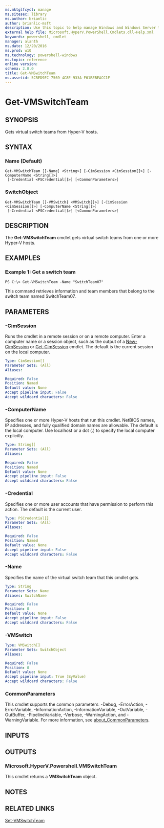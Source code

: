 ```yaml
---
ms.mktglfcycl: manage
ms.sitesec: library
ms.author: brianlic
author: brianlic-msft
description: Use this topic to help manage Windows and Windows Server technologies with Windows PowerShell.
external help file: Microsoft.HyperV.PowerShell.Cmdlets.dll-Help.xml
keywords: powershell, cmdlet
manager: alanth
ms.date: 12/20/2016
ms.prod: w10
ms.technology: powershell-windows
ms.topic: reference
online version: 
schema: 2.0.0
title: Get-VMSwitchTeam
ms.assetid: 5C5ED9EC-7569-4C8E-933A-F61BEBEACC1F
---
```


# Get-VMSwitchTeam

## SYNOPSIS
Gets virtual switch teams from Hyper-V hosts.

## SYNTAX

### Name (Default)
```
Get-VMSwitchTeam [[-Name] <String>] [-CimSession <CimSession[]>] [-ComputerName <String[]>]
 [-Credential <PSCredential[]>] [<CommonParameters>]
```

### SwitchObject
```
Get-VMSwitchTeam [[-VMSwitch] <VMSwitch[]>] [-CimSession <CimSession[]>] [-ComputerName <String[]>]
 [-Credential <PSCredential[]>] [<CommonParameters>]
```

## DESCRIPTION
The **Get-VMSwitchTeam** cmdlet gets virtual switch teams from one or more Hyper-V hosts.

## EXAMPLES

### Example 1: Get a switch team
```
PS C:\> Get-VMSwitchTeam -Name "SwitchTeam07"
```

This command retrieves information and team members that belong to the switch team named SwitchTeam07.

## PARAMETERS

### -CimSession
Runs the cmdlet in a remote session or on a remote computer.
Enter a computer name or a session object, such as the output of a [New-CimSession](http://go.microsoft.com/fwlink/p/?LinkId=227967) or [Get-CimSession](http://go.microsoft.com/fwlink/p/?LinkId=227966) cmdlet.
The default is the current session on the local computer.

```yaml
Type: CimSession[]
Parameter Sets: (All)
Aliases: 

Required: False
Position: Named
Default value: None
Accept pipeline input: False
Accept wildcard characters: False
```

### -ComputerName
Specifies one or more Hyper-V hosts that run this cmdlet.
NetBIOS names, IP addresses, and fully qualified domain names are allowable.
The default is the local computer.
Use localhost or a dot (.) to specify the local computer explicitly.

```yaml
Type: String[]
Parameter Sets: (All)
Aliases: 

Required: False
Position: Named
Default value: None
Accept pipeline input: False
Accept wildcard characters: False
```

### -Credential
Specifies one or more user accounts that have permission to perform this action.
The default is the current user.

```yaml
Type: PSCredential[]
Parameter Sets: (All)
Aliases: 

Required: False
Position: Named
Default value: None
Accept pipeline input: False
Accept wildcard characters: False
```

### -Name
Specifies the name of the virtual switch team that this cmdlet gets.

```yaml
Type: String
Parameter Sets: Name
Aliases: SwitchName

Required: False
Position: 0
Default value: None
Accept pipeline input: False
Accept wildcard characters: False
```

### -VMSwitch


```yaml
Type: VMSwitch[]
Parameter Sets: SwitchObject
Aliases: 

Required: False
Position: 0
Default value: None
Accept pipeline input: True (ByValue)
Accept wildcard characters: False
```

### CommonParameters
This cmdlet supports the common parameters: -Debug, -ErrorAction, -ErrorVariable, -InformationAction, -InformationVariable, -OutVariable, -OutBuffer, -PipelineVariable, -Verbose, -WarningAction, and -WarningVariable. For more information, see [about_CommonParameters](http://go.microsoft.com/fwlink/?LinkID=113216).

## INPUTS

## OUTPUTS

### Microsoft.HyperV.Powershell.VMSwitchTeam
This cmdlet returns a **VMSwitchTeam** object.

## NOTES

## RELATED LINKS

[Set-VMSwitchTeam](./Set-VMSwitchTeam.md)

